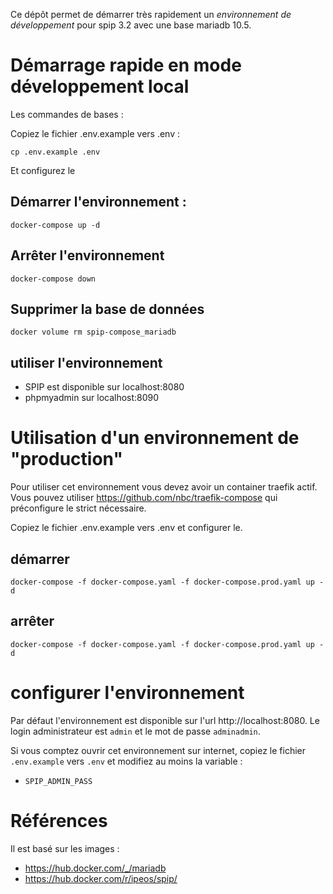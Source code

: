 Ce dépôt permet de démarrer très rapidement un *environnement de
développement* pour spip 3.2 avec une base mariadb 10.5.

# Démarrage rapide en mode développement local

Les commandes de bases :

Copiez le fichier .env.example vers .env :
```
cp .env.example .env
```
Et configurez le

## Démarrer l'environnement :
```
docker-compose up -d
```

## Arrêter l'environnement

```
docker-compose down
```

## Supprimer la base de données
```
docker volume rm spip-compose_mariadb
```

## utiliser l'environnement

* SPIP est disponible sur localhost:8080
* phpmyadmin sur localhost:8090

# Utilisation d'un environnement de "production"

Pour utiliser cet environnement vous devez avoir un container traefik
actif. Vous pouvez utiliser https://github.com/nbc/traefik-compose qui
préconfigure le strict nécessaire.

Copiez le fichier .env.example vers .env et configurer le.

## démarrer

```
docker-compose -f docker-compose.yaml -f docker-compose.prod.yaml up -d
```

## arrêter

```
docker-compose -f docker-compose.yaml -f docker-compose.prod.yaml up -d
```

# configurer l'environnement

Par défaut l'environnement est disponible sur l'url
http://localhost:8080. Le login administrateur est `admin` et le mot
de passe `adminadmin`.

Si vous comptez ouvrir cet environnement sur internet, copiez le
fichier `.env.example` vers `.env` et modifiez au moins la variable :
* `SPIP_ADMIN_PASS`


# Références

Il est basé sur les images :
* https://hub.docker.com/_/mariadb
* https://hub.docker.com/r/ipeos/spip/
